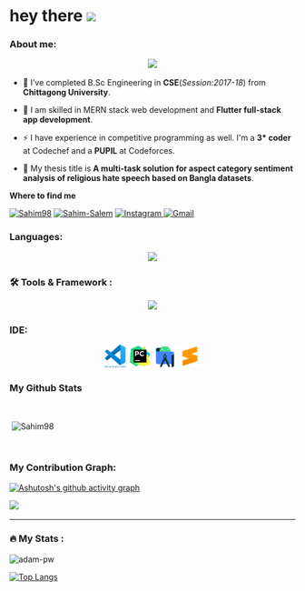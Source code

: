 <h1>
  hey there
  <img src="https://media.giphy.com/media/hvRJCLFzcasrR4ia7z/giphy.gif" width="30px"/>
</h1>

### **About me:**

  
</div>
<div id="header" align="center">
  <img src="https://media.giphy.com/media/M9gbBd9nbDrOTu1Mqx/giphy.gif" width="100"/>
</div>



- :telescope: I’ve completed B.Sc Engineering in **CSE**(*Session:2017-18*) from **Chittagong University**.

- :seedling: I am skilled in MERN stack web development and **Flutter full-stack app development**.

- :zap: I have experience in competitive programming as well. I'm a **3\* coder** at Codechef and a **PUPIL** at Codeforces.
  
- 🥇 My thesis title is **A multi-task solution for aspect category sentiment analysis of religious hate speech based on Bangla datasets**.



<h11>**Where to find me**</h1>
<p>
<a href="https://github.com/Sahim98" target="Sahim98"><img alt="Sahim98" src="https://img.shields.io/badge/GitHub-%2312100E.svg?&style=for-the-badge&logo=Github&logoColor=white" /></a> <a href="https://www.linkedin.com/in/sahim-salem-24651418b" target="https://www.linkedin.com/in/sahim-salem-24651418b"><img alt="Sahim-Salem" src="https://img.shields.io/badge/linkedin-%230077B5.svg?&style=for-the-badge&logo=linkedin&logoColor=white" /></a> 
  <a href="https://www.instagram.com/sahim4740" target="https://www.instagram.com/sahim4740/"><img alt="Instagram" src="https://img.shields.io/badge/instagram-%23E4405F.svg?&style=for-the-badge&logo=instagram&logoColor=white" /> </a> <a href="https://mail.google.com/mail/u/0/#inbox" target="https://sahimsalem@gmail.com"><img alt="Gmail" src="https://img.shields.io/badge/gmail-%23E4405F.svg?&style=for-the-badge&logo=gmail&logoColor=blue" /></a>

</p>



### **Languages:**

<p align="center">
  <a href="https://skillicons.dev">
    <img src="https://skillicons.dev/icons?i=js,html,css,python,cpp,dart,java" />
  </a>
</p>


### **:hammer_and_wrench: Tools & Framework :**

<p align="center">
  <a href="https://skillicons.dev">
    <img src="https://skillicons.dev/icons?i=flutter,react,mysql,git,firebase,mongodb,express,pytorch" />
  </a>
</p>




### **IDE:**
<div align = "center">
 <img src="https://github.com/devicons/devicon/blob/master/icons/vscode/vscode-original-wordmark.svg" alt="VSCode" height = "40" width = "40"/>
 <img src = "https://github.com/devicons/devicon/blob/master/icons/pycharm/pycharm-original.svg" alt - "PyCharm" height = 40 width = "40"/>
  <img src = "https://github.com/devicons/devicon/blob/master/icons/androidstudio/androidstudio-original.svg" alt = "AndroidStudio" height = "40" width = "40"/>
   <img src="https://github.com/SublimeText/AFileIcon/blob/master/icons/svg/file_type_sublime.svg" alt="Sublime" height = "40" width = "40"/>
</div>
  



### My Github Stats
<br>

<p>&nbsp;<img align="center" src="https://github-readme-stats.vercel.app/api?username=Sahim98&show_icons=true&locale=en&bg_color=0d1117&text_color=ffffff&repo=convoychat"
    alt="Sahim98" /></p>
<br>


### **My Contribution Graph:**
 
 <!-- ACTIVITY GRAPH TRACKER -->


[![Ashutosh's github activity graph](https://github-readme-activity-graph.vercel.app/graph?username=Sahim98&theme=github-compact)](https://github.com/ashutosh00710/github-readme-activity-graph)

  <!-- Profile views -->
![](https://komarev.com/ghpvc/?username=Sahim98)

<!--  CONTRIBUTION AND STREAK BLOCK -->
---

### :fire: My Stats :


<p><img align="center" src="http://github-readme-streak-stats.herokuapp.com?user=Sahim98&theme=dark&background=0d1117&date_format=M%20j%5B%2C%20Y%5D" alt="adam-pw" /></p>


<!--  TOP LANGUAGES STATISTICS -->
[![Top Langs](https://github-readme-stats.vercel.app/api/top-langs/?username=Sahim98&layout=compact&theme=dark)](https://github.com/Sahim98/Sahim98/blob/main/README.md)





